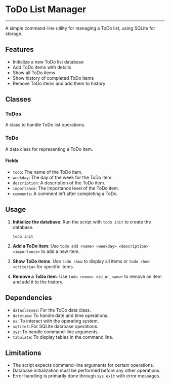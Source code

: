 # ToDo List Manager
---

A simple command-line utility for managing a ToDo list, using SQLite for storage.

## Features

- Initialize a new ToDo list database
- Add ToDo items with details
- Show all ToDo items
- Show history of completed ToDo items
- Remove ToDo items and add them to history

## Classes

### ToDos

A class to handle ToDo list operations.

### ToDo

A data class for representing a ToDo item.

#### Fields

- `todo`: The name of the ToDo item.
- `weekday`: The day of the week for the ToDo item.
- `description`: A description of the ToDo item.
- `importance`: The importance level of the ToDo item.
- `comments`: A comment left after completing a ToDo.

## Usage

1. **Initialize the database**: Run the script with `todo init` to create the database.

    ```
    todo init
    ```
    

2. **Add a ToDo item**: Use `todo add <name> <weekday> <description> <importance>` to add a new item.
3. **Show ToDo items**: Use `todo show` to display all items or `todo show <criteria>` for specific items.
4. **Remove a ToDo item**: Use `todo remove <id_or_name>` to remove an item and add it to the history.

## Dependencies

- `dataclasses`: For the ToDo data class.
- `datetime`: To handle date and time operations.
- `os`: To interact with the operating system.
- `sqlite3`: For SQLite database operations.
- `sys`: To handle command-line arguments.
- `tabulate`: To display tables in the command line.

## Limitations

- The script expects command-line arguments for certain operations.
- Database initialization must be performed before any other operations.
- Error handling is primarily done through `sys.exit` with error messages.
